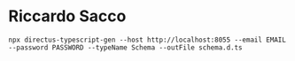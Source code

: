 # Riccardo Sacco

```
npx directus-typescript-gen --host http://localhost:8055 --email EMAIL --password PASSWORD --typeName Schema --outFile schema.d.ts

```
